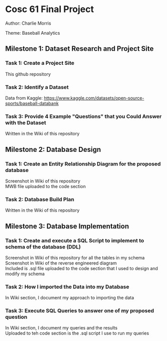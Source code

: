 # Cosc 61 Final Project
Author: Charlie Morris

Theme: Baseball Analytics

## Milestone 1: Dataset Research and Project Site

### Task 1: Create a Project Site
This github repository

### Task 2: Identify a Dataset
Data from Kaggle: https://www.kaggle.com/datasets/open-source-sports/baseball-databank

### Task 3: Provide 4 Example "Questions" that you Could Answer with the Dataset
Written in the Wiki of this repository

## Milestone 2: Database Design

### Task 1: Create an Entity Relationship Diagram for the proposed database
Screenshot in Wiki of this repository <br>
MWB file uploaded to the code section

### Task 2: Database Build Plan
Written in the Wiki of this repository

## Milestone 3: Database Implementation

### Task 1: Create and execute a SQL Script to implement to schema of the database (DDL)
Screenshot in Wiki of this repository for all the tables in my schema <br>
Screenshot in Wiki of the reverse engineered diagram <br>
Included is .sql file uploaded to the code section that I used to design and modify my schema 

### Task 2: How I imported the Data into my Database
In Wiki section, I document my approach to importing the data

### Task 3: Execute SQL Queries to answer one of my proposed question
In Wiki section, I document my queries and the results<br>
Uploaded to teh code section is the .sql script I use to run my queries

